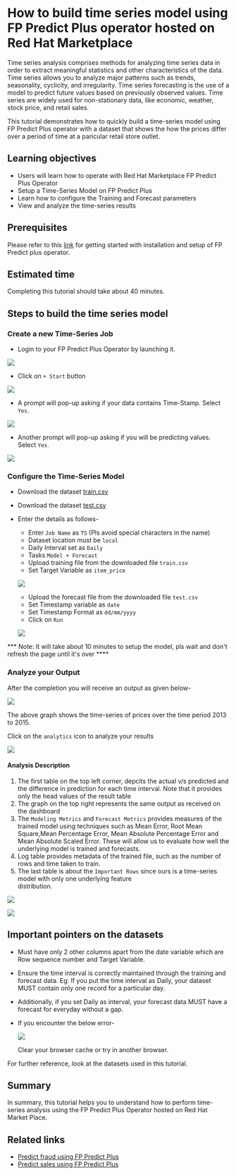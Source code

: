 # How to build time series model using FP Predict Plus operator hosted on Red Hat Marketplace

Time series analysis comprises methods for analyzing time series data in order to extract meaningful statistics and other characteristics of the data. Time series allows you to analyze major patterns such as trends, seasonality, cyclicity, and irregularity. Time series forecasting is the use of a model to predict future values based on previously observed values. Time series are widely used for non-stationary data, like economic, weather, stock price, and retail sales.

This tutorial demonstrates how to quickly build a time-series model using FP Predict Plus operator with a dataset that shows the how the prices differ over a period of time at a paricular retail store outlet.

## Learning objectives

* Users will learn how to operate with Red Hat Marketplace FP Predict Plus Operator
* Setup a Time-Series Model on FP Predict Plus 
* Learn how to configure the Training and Forecast parameters
* View and analyze the time-series results

## Prerequisites

Please refer to this [link](https://developer.ibm.com/tutorials/get-started-findability-platform-predict-plus-red-hat-marketplace/) for getting started with installation and setup of FP Predict plus operator.

## Estimated time

Completing this tutorial should take about 40 minutes.

## Steps to build the time series model

### Create a new Time-Series Job

* Login to your FP Predict Plus Operator by launching it.

![](doc/src/images/login.png)

* Click on `+ Start` button

![](doc/src/images/start_button.png)

* A prompt will pop-up asking if your data contains Time-Stamp. Select `Yes`.

![](doc/src/images/create_job.png)

* Another prompt will pop-up asking if you will be predicting values. Select `Yes`.

![](doc/src/images/predict_prompt.png)

### Configure the Time-Series Model

* Download the dataset [train.csv](https://github.com/IBM/build-a-time-series-model-using-fp-predict-plus/blob/main/datasets/train.csv)

* Download the dataset [test.csv](https://github.com/IBM/build-a-time-series-model-using-fp-predict-plus/blob/main/datasets/test.csv)

* Enter the details as follows-

  * Enter `Job Name` as `TS` (Pls avoid special characters in the name)
  * Dataset location must be `local`
  * Daily Interval set as `Daily`
  * Tasks `Model + Forecast`
  * Upload training file from the downloaded file `train.csv`
  * Set Target Variable as `item_price`
  
  ![](doc/src/images/training_config.png)

  * Upload the forecast file from the downloaded file `test.csv`
  * Set Timestamp variable as `date`
  * Set Timestamp Format as `dd/mm/yyyy`
  * Click on `Run`
  
  ![](doc/src/images/forecast_config.png)
  
*** Note: It will take about 10 minutes to setup the model, pls wait and don't refresh the page until it's over ****  

### Analyze your Output

After the completion you will receive an output as given below-

  ![](doc/src/images/output.png)

The above graph shows the time-series of prices over the time period 2013 to 2015.

Click on the `analytics` icon to analyze your results

  ![](doc/src/images/analytics_icon.png)
  
  #### Analysis Description
  
  1. The first table on the top left corner, depcits the actual v/s predicted and the difference in prediction for each time        interval. Note that it provides only the head values of the result table
  2. The graph on the top right represents the same output as received on the dashboard
  3. The `Modeling Metrics` and `Forecast Metrics` provides measures of the trained model using techniques such as Mean            Error, Root Mean Square,Mean Percentage Error, Mean Absolute Percentage Error and Mean Absolute Scaled Error. These will      allow us to evaluate how well the underlying model is trained and forecasts.
  4. Log table provides metadata of the trained file, such as the number of rows and time taken to train.
  5. The last table is about the `Important Rows` since ours is a time-series model with only one underlying feature       
     distribution.

  ![](doc/src/images/analyze_results.png)

  ![](doc/src/images/analyze_results_2.png)
  
## Important pointers on the datasets 

* Must have only 2 other columns apart from the date variable which are Row sequence number and Target Variable.
* Ensure the time interval is correctly maintained through the training and forecast data. Eg: If you put the time interval as Daily, your dataset MUST contain only one record for a particular day.
* Additionally, if you set Daily as interval, your forecast data MUST have a forecast for everyday without a gap.

* If you encounter the below error-
  
  ![](doc/src/images/Error.png)
  
  Clear your browser cache or try in another browser.

For further reference, look at the datasets used in this tutorial.
  

## Summary

In summary, this tutorial helps you to understand how to perform time-series analysis using the FP Predict Plus Operator hosted on Red Hat Market Place.

## Related links

* [Predict fraud using FP Predict Plus](https://developer.ibm.com/patterns/predict-fraudulent-transactions-findability-platform-predict-plus/)
* [Predict sales using FP Predict Plus](https://developer.ibm.com/patterns/use-redhat-marketplace-operator-fp-predict-plus-to-predict-sales/)

